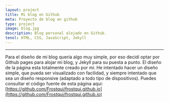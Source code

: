 ```yaml
---
layout: project
title: Mi blog en Github
meta: Proyecto de blog en github
type: project
image: blog.jpg
description: Blog personal alojado en Github.
tenol: HTML, CSS, JavaScript, Jekyll
---
```


***

Para el diseño de mi blog quería algo muy simple, por eso decidí optar por Github pages para alojar mi blog,
y Jekyll para su puesta a punto.
El diseño de la página esta totalmente creado por mi. He intentado hacer un diseño simple, que pueda ser
visualizado con facilidad, y siempre intentado que sea un diseño responsive (adaptado a todo tipo de 
dispositivos). 
Puedes consultar el código fuente de esta página aqui:
[https://github.com/Frostqui/frostqui.github.io](https://github.com/Frostqui/frostqui.github.io)
